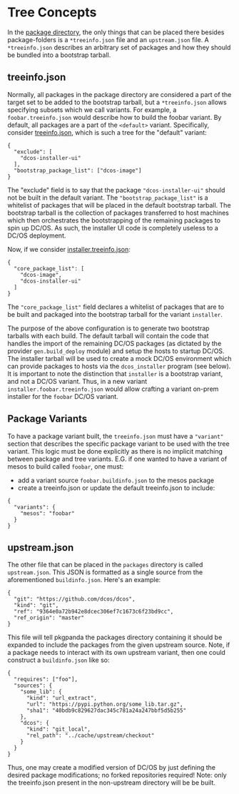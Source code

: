 # Tree Concepts

In the [package directory](../../packages), the only things that can be placed there besides package-folders is a `*treeinfo.json` file and an `upstream.json` file. A `*treeinfo.json` describes an arbitrary set of packages and how they should be bundled into a bootstrap tarball.

## treeinfo.json
Normally, all packages in the package directory are considered a part of the target set to be added to the bootstrap tarball, but a `*treeinfo.json` allows specifying subsets which we call variants. For example, a `foobar.treeinfo.json` would describe how to build the foobar variant. By default, all packages are a part of the `<default>` variant.  Specifically, consider [treeinfo.json](../../packages/treeinfo.json), which is such a tree for the "default" variant:
```
{
  "exclude": [
    "dcos-installer-ui"
  ],
  "bootstrap_package_list": ["dcos-image"]
}
```
The "exclude" field is to say that the package `"dcos-installer-ui"` should not be built in the default variant. The `"bootstrap_package_list"` is a whitelist of packages that will be placed in the default bootstrap tarball. The bootstrap tarball is the collection of packages transferred to host machines which then orchestrates the bootstrapping of the remaining packages to spin up DC/OS. As such, the installer UI code is completely useless to a DC/OS deployment.

Now, if we consider [installer.treeinfo.json](../../packages/installer.treeinfo.json):
```
{
  "core_package_list": [
    "dcos-image",
    "dcos-installer-ui"
  ]
}
```
The `"core_package_list"` field declares a whitelist of packages that are to be built and packaged into the bootstrap tarball for the variant `installer`.

The purpose of the above configuration is to generate two bootstrap tarballs with each build. The default tarball will contain the code that handles the import of the remaining DC/OS packages (as dictated by the provider `gen.build_deploy` module) and setup the hosts to startup DC/OS. The installer tarball will be used to create a mock DC/OS environment which can provide packages to hosts via the `dcos_installer` program (see below). It is important to note the distinction that `installer` is a bootstrap variant, and not a DC/OS variant. Thus, in a new variant `installer.foobar.treeinfo.json` would allow crafting a variant on-prem installer for the `foobar` DC/OS variant.

## Package Variants
 To have a package variant built, the `treeinfo.json` must have a `"variant"` section that describes the specific package variant to be used with the tree variant. This logic must be done explicitly as there is no implicit matching between package and tree variants. E.G. if one wanted to have a variant of mesos to build called `foobar`, one must:
* add a variant source `foobar.buildinfo.json` to the mesos package
* create a treeinfo.json or update the default treeinfo.json to include:
```
{
  "variants": {
    "mesos": "foobar"
  }
}
```

## upstream.json
The other file that can be placed in the `packages` directory is called `upstream.json`. This JSON is formatted as a single source from the aforementioned `buildinfo.json`. Here's an example:
```
{
  "git": "https://github.com/dcos/dcos",
  "kind": "git",
  "ref": "9364e0a72b942e8dcec306ef7c1673c6f23bd9cc",
  "ref_origin": "master"
}
```
This file will tell pkgpanda the packages directory containing it should be expanded to include the packages from the given upstream source. Note, if a package needs to interact with its own upstream variant, then one could construct a `buildinfo.json` like so:
```
{
  "requires": ["foo"],
  "sources": {
    "some_lib": {
      "kind": "url_extract",
      "url": "https://pypi.python.org/some_lib.tar.gz",
      "sha1": "40bdb9c829627dac345c781a24a247bbf5d5b255"
    },
    "dcos": {
      "kind": "git_local",
      "rel_path": "../cache/upstream/checkout"
    }
  }
}
```
Thus, one may create a modified version of DC/OS by just defining the desired package modifications; no forked repositories required! Note: only the treeinfo.json present in the non-upstream directory will be be built.
